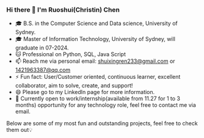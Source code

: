### Hi there 👋 I'm Ruoshui(Christin) Chen

<!--
**ChristinChen233/ChristinChen233** is a ✨ _special_ ✨ repository because its `README.md` (this file) appears on your GitHub profile.
-->
- 🎓 B.S. in the Computer Science and Data science, University of Sydney.
- 🎓 Master of Information Technology, University of Sydney, will graduate in 07-2024.
- 🐱 Professional on Python, SQL, Java Script
- 📫 Reach me via personal email: shuixingren233@gmail.com or 1421963387@qq.com
- ⚡ Fun fact: User/Customer oriented, continuous learner, excellent collaborator, aim to solve, create, and support!
- 😄 Please go to my LinkedIn page for more information.
- 💬 Currently open to work/internship(available from 11.27 for 1 to 3 months) opportunity for any technology role, feel free to contact me via email.

Below are some of my most fun and outstanding projects, feel free to check them out💡
